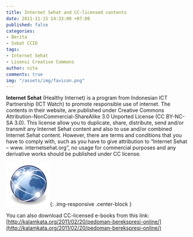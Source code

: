 ```yaml
---
title: Internet Sehat and CC-licensed contents
date: 2011-11-15 14:33:00 +07:00
published: false
categories:
- Berita
- Sobat CCID
tags:
- Internet Sehat
- Lisensi Creative Commons
author: nita
comments: true
img: "/assets/img/favicon.png"
---
```


**Internet Sehat** (Healthy Internet) is a program from Indonesian ICT Partnership (ICT Watch) to promote responsible use of internet. The contents in their website, are published under Creative Commons Attribution-NonCommercial-ShareAlike 3.0 Unported License (CC BY-NC-SA 3.0). This license allow you to duplicate, share, distribute, send and/or transmit any Internet Sehat content and also to use and/or combined Internet Sehat content. However, there are terms and conditions that you have to comply with, such as you have to give attribution to “Internet Sehat – www. internetsehat.org”, no usage for commercial purposes and any derivative works should be published under CC license.

![120px-Applications-internet.svg.png](/uploads/120px-Applications-internet.svg.png){: .img-responsive .center-block }

You can also download CC-licensed e-books from this link: [http://kalamkata.org/2011/02/20/pedoman-berekspresi-online/](http://kalamkata.org/2011/02/20/pedoman-berekspresi-online/)
